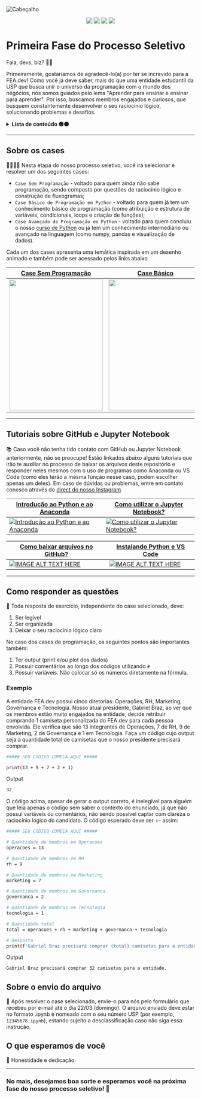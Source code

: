 ![Cabeçalho](https://github.com/fea-dev-usp/Segunda_Fase_PS_2024/assets/122839919/ac63dc35-8b0e-4068-af93-8e6adb68acac)

<div align="center">
 
 <img src="https://img.shields.io/badge/Python-FFD43B?style=for-the-badge&logo=python&logoColor=blue" />
 <img src="https://img.shields.io/badge/jupyter-%23FA0F00.svg?style=for-the-badge&logo=jupyter&logoColor=white" />
 <img src="https://img.shields.io/badge/Anaconda-%2344A833.svg?style=for-the-badge&logo=anaconda&logoColor=white" />
 <img src="https://img.shields.io/badge/Visual%20Studio%20Code-0078d7.svg?style=for-the-badge&logo=visual-studio-code&logoColor=white" />

</div>

# Primeira Fase do Processo Seletivo

Fala, devs, blz? 📢✨

Primeiramente, gostaríamos de agradecê-lo(a) por ter se increvido para a FEA.dev! Como você já deve saber, mais do que uma entidade estudantil da USP que busca unir o universo da programação com o mundo dos negócios, nós somos guiados pelo lema "Aprender para ensinar e ensinar para aprender". Por isso, buscamos membros engajados e curiosos, que busquem constantemente desenvolver o seu raciocínio lógico, solucionando problemas e desafios.

<details> 
  <summary><b>Lista de conteúdo 🟡⚫</b></summary>
  
  - [Sobre os cases](#sobre-os-cases)
  - [Tutoriais sobre GitHub e Jupyter Notebook](#tutoriais-sobre-github-e-jupyter-notebook)
  - [Como responder as questões](#como-responder-as-questões)
  - [Sobre o envio do arquivo](#sobre-o-envio-do-arquivo)
  - [O que esperamos de você](#o-que-esperamos-de-você)
</details>

---

## Sobre os cases
👩‍💻👨‍💻 Nesta etapa do nosso processo seletivo, você irá selecionar e resolver um dos seguintes cases:
* ```Case Sem Programação``` - voltado para quem ainda não sabe programação, sendo composto por questões de raciocínio lógico e construção de fluxogramas;
* ```Case Básico de Programação em Python``` - voltado para quem já tem um conhecimento básico de programação (como atribuição e estrutura de variáveis, condicionais, loops e criação de funções);
* ```Case Avançado de Programação em Python``` - voltado para quem concluiu o nosso [curso de Python](https://app.sapium.com.br/course/10359-fea-dev-usp-python-do-basico-ao-intermediario/about) ou já tem um conhecimento intermediário ou avançado na linguagem (como numpy, pandas e visualização de dados).

Cada um dos cases apresenta uma temática inspirada em um desenho animado e também pode ser acessado pelos links abaixo.

<center>

  | [Case Sem Programação](https://github.com/LorenzoC5/PS_2025/blob/main/Case%20Logica%20Dev(2).ipynb) | [Case Básico](https://github.com/LorenzoC5/PS_2025/blob/main/Case%20B%C3%A1sico.ipynb) | [Case Avançado](https://github.com/LorenzoC5/PS_2025/blob/main/Exerc%C3%ADcio%20PS%20resolvido.ipynb) |
|-----------------------|-------------|---------------|
| <img src="https://www.imdb.com/pt/title/tt0852863/" width="250" e height="350"> | <img src="https://github.com/LaQuokka/Analise_BuscaBloco/assets/122839919/c48d7eb0-dff4-4007-82a5-15d4c777df49" width="250" e height="350"> | <img src="https://github.com/LaQuokka/Analise_BuscaBloco/assets/122839919/e630c5b7-ae2a-4c7d-aedb-7d381ea4d737" width="250" e height="350"> |

</center>

---

## Tutoriais sobre GitHub e Jupyter Notebook
📚 Caso você não tenha tido contato com GitHub ou Jupyter Notebook anteriormente, não se preocupe! Estão linkados abaixo alguns tutoriais que irão te auxiliar no processo de baixar os arquivos deste repositório e responder neles mesmos com o uso de programas como Anaconda ou VS Code (como eles terão a mesma função nesse caso, podem escolher apenas um deles). Em caso de dúvidas ou problemas, entre em contato conosco através do [direct do nosso Instagram](https://www.instagram.com/fea.dev/).

| [Introdução ao Python e ao Anaconda](https://www.youtube.com/watch?v=aZuTq9yqZ1o) | [Como utilizar o Jupyter Notebook?](https://www.youtube.com/watch?v=dPb4acFiaYs) |
|-----------------------|-------------|
| [![Introdução ao Python e ao Anaconda](https://img.youtube.com/vi/aZuTq9yqZ1o/0.jpg)](https://www.youtube.com/watch?v=aZuTq9yqZ1o) | [![Como utilizar o Jupyter Notebook?](https://img.youtube.com/vi/dPb4acFiaYs/0.jpg)](https://www.youtube.com/watch?v=dPb4acFiaYs) |

| [Como baixar arquivos no GitHub?](https://www.youtube.com/watch?v=nMmaHt0tXh8) | [Instalando Python e VS Code](https://www.youtube.com/watch?v=HeNDUKkwUU4) |
|-----------------------|-------------|
| [![IMAGE ALT TEXT HERE](https://img.youtube.com/vi/nMmaHt0tXh8/0.jpg)](https://www.youtube.com/watch?v=nMmaHt0tXh8) | [![IMAGE ALT TEXT HERE](https://img.youtube.com/vi/HeNDUKkwUU4/0.jpg)](https://www.youtube.com/watch?v=HeNDUKkwUU4) |

---

## Como responder as questões
📝 Toda resposta de exercício, independente do case selecionado, deve:
1. Ser legível
2. Ser organizada
3. Deixar o seu raciocínio lógico claro

No caso dos cases de programação, os seguintes pontos são importantes também:
1. Ter output (print e/ou plot dos dados)
2. Possuir comentários ao longo dos códigos utilizando ```#```
3. Possuir variáveis. Não colocar só os números diretamente na fórmula.

### Exemplo
A entidade FEA.dev possui cinco diretorias: Operações, RH, Marketing, Governança e Tecnologia. Nosso atual presidente, Gabriel Braz, ao ver que os membros estão muito engajados na entidade, decide retribuir comprando 1 camiseta personalizada do FEA.dev para cada pessoa envolvida. Ele verifica que são 13 integrantes de Operações, 7 de RH, 9 de Marketing, 2 de Governança e 1 em Tecnologia. Faça um código cujo output seja a quantidade total de camisetas que o nosso presidente precisará comprar.

```bash
##### SEU CODIGO COMECA AQUI #####

print(13 + 9 + 7 + 2 + 1)
```  

Output
```bash
32
```  

O código acima, apesar de gerar o output correto, é inelegível para alguém que leia apenas o código sem saber o contexto do enunciado, já que não possui variáveis ou comentários, não sendo possível captar com clareza o raciocínio lógico do candidato. O código esperado deve ser +- assim:
```bash
##### SEU CODIGO COMECA AQUI #####

# Quantidade de membros em Operacoes
operacoes = 13

# Quantidade de membros em RH
rh = 9

# Quantidade de membros em Marketing
marketing = 7

# Quantidade de membros em Governanca
governanca = 2

# Quantidade de membros em Tecnologia
tecnologia = 1

# Quantidade total 
total = operacoes + rh + marketing + governanca + tecnologia

# Resposta
print(f'Gabriel Braz precisará comprar {total} camisetas para a entidade.')
``` 

Output
```bash
Gabriel Braz precisará comprar 32 camisetas para a entidade.
```  

## Sobre o envio do arquivo
🚨 Após resolver o case selecionado, envie-o para nós pelo formulário que recebeu por e-mail até o dia 22/03 (domingo). O arquivo enviado deve estar no formato .ipynb e nomeado com o seu número USP (por exemplo, ```12345678.ipynb```), estando sujeito a desclassificação caso não siga essa instrução.

## O que esperamos de você
🤔 Honestidade e dedicação.


---

### No mais, desejamos boa sorte e esperamos você na próxima fase do nosso processo seletivo! 🚀

